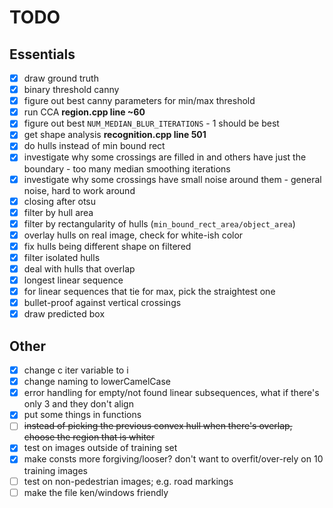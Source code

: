 # TODO

## Essentials

- [x] draw ground truth
- [x] binary threshold canny
- [x] figure out best canny parameters for min/max threshold
- [x] run CCA **region.cpp line ~60**
- [x] figure out best `NUM_MEDIAN_BLUR_ITERATIONS` - 1 should be best
- [x] get shape analysis **recognition.cpp line 501**
- [x] do hulls instead of min bound rect
- [x] investigate why some crossings are filled in and others have just the boundary - too many median smoothing iterations
- [x] investigate why some crossings have small noise around them - general noise, hard to work around
- [x] closing after otsu
- [x] filter by hull area
- [x] filter by rectangularity of hulls (`min_bound_rect_area/object_area`)
- [x] overlay hulls on real image, check for white-ish color
- [x] fix hulls being different shape on filtered
- [x] filter isolated hulls
- [x] deal with hulls that overlap
- [x] longest linear sequence
- [x] for linear sequences that tie for max, pick the straightest one
- [x] bullet-proof against vertical crossings
- [x] draw predicted box

## Other

- [x] change c iter variable to i
- [x] change naming to lowerCamelCase
- [x] error handling for empty/not found linear subsequences, what if there's only 3 and they don't align
- [x] put some things in functions
- [ ] ~~instead of picking the previous convex hull when there's overlap, choose the region that is whiter~~
- [x] test on images outside of training set
- [x] make consts more forgiving/looser? don't want to overfit/over-rely on 10 training images
- [ ] test on non-pedestrian images; e.g. road markings
- [ ] make the file ken/windows friendly
